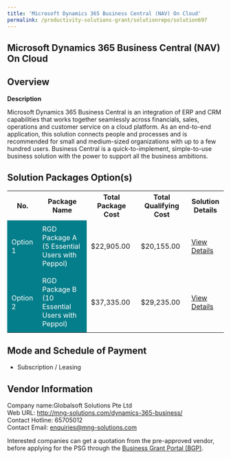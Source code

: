 ```yaml
---
title: 'Microsoft Dynamics 365 Business Central (NAV) On Cloud'
permalink: /productivity-solutions-grant/solutionrepo/solution697
---
```


## Microsoft Dynamics 365 Business Central (NAV) On Cloud

## Overview

**Description**

Microsoft Dynamics 365 Business Central is an integration of ERP and CRM capabilities that works together seamlessly across financials, sales, operations and customer service on a cloud platform. As an end-to-end application, this solution connects people and processes and is recommended for small and medium-sized organizations with up to a few hundred users. Business Central is a quick-to-implement, simple-to-use business solution with the power to support all the business ambitions.

## Solution Packages Option(s)

<table>
<tr>
<th><b>No.</b></th>
<th><b>Package Name</b></th>
<th><b>Total Package Cost</b></th>
<th><b>Total Qualifying Cost</b></th>
<th><b>Solution Details</b></th>
</tr>
<tr>
<td style='padding: 10px; background-color: #037E8A; color: #FFFFFF;'>Option 1</td>
<td style='padding: 10px; background-color: #037E8A; color: #FFFFFF;'>RGD Package A (5 Essential Users with Peppol)</td>
<td style='padding: 10px;'>$22,905.00</td>
<td style='padding: 10px;'>$20,155.00</td>
<td style='padding: 10px;'><a href='/images/psg/Globalsoft_Desensitised_Annex_3_Part_1.pdf' target='_blank'>View Details</a></td>
</tr>
<tr>
<td style='padding: 10px; background-color: #037E8A; color: #FFFFFF;'>Option 2</td>
<td style='padding: 10px; background-color: #037E8A; color: #FFFFFF;'>RGD Package B (10 Essential Users with Peppol)</td>
<td style='padding: 10px;'>$37,335.00</td>
<td style='padding: 10px;'>$29,235.00</td>
<td style='padding: 10px;'><a href='/images/psg/Globalsoft_Desensitised_Annex_3_Part_2.pdf' target='_blank'>View Details</a></td>
</tr>
</table>

## Mode and Schedule of Payment

 - Subscription / Leasing

## Vendor Information

 Company name:Globalsoft Solutions Pte Ltd<br>Web URL: http://mng-solutions.com/dynamics-365-business/ <br>Contact Hotline: 65705012 <br>Contact Email: enquiries@mng-solutions.com 

Interested companies can get a quotation from the pre-approved vendor, before applying for the PSG through the <a href='https://www.businessgrants.gov.sg/' target='_blank' rel='noopener'>Business Grant Portal (BGP)</a>.

<script src="/jquery/resize-tables.js"></script>
